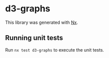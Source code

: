 # d3-graphs

This library was generated with [Nx](https://nx.dev).

## Running unit tests

Run `nx test d3-graphs` to execute the unit tests.
